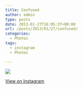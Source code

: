 ```yaml
---
title: Confused
author: admin
type: posts
date: 2013-01-27T16:05:37+00:00
url: /posts/2013/01/27/confused/
categories:
  - Photos
tags:
  - instagram
  - Photos

---
```

![][1]

<p class="view-instagram">
  <a href="http://instagr.am/p/U_kbdxqlsY/">View on Instagram</a>
</p>

 [1]: http://lobban.org/wordpress//HLIC/e8e5cba25f138c0395fa44ec6afb34f3.jpg